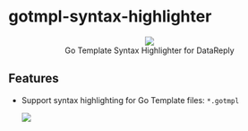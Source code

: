# gotmpl-syntax-highlighter

<p align="center">
  <img src="https://user-images.githubusercontent.com/31778860/193419054-aa182af4-ca78-43e4-8e7d-a2999df710bd.png">
   </br>
   Go Template Syntax Highlighter for DataReply
</p>

## Features

- Support syntax highlighting for Go Template files: `*.gotmpl`

  <img src="https://github-production-user-asset-6210df.s3.amazonaws.com/31778860/240520026-fcefed4e-05bb-4753-8c14-4408f165c3f1.png">